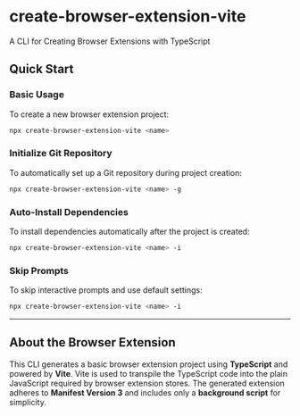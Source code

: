 # create-browser-extension-vite

A CLI for Creating Browser Extensions with TypeScript

## Quick Start

### Basic Usage

To create a new browser extension project:

```sh
npx create-browser-extension-vite <name>
```

### Initialize Git Repository

To automatically set up a Git repository during project creation:

```sh
npx create-browser-extension-vite <name> -g
```

### Auto-Install Dependencies

To install dependencies automatically after the project is created:

```sh
npx create-browser-extension-vite <name> -i
```

### Skip Prompts

To skip interactive prompts and use default settings:

```sh
npx create-browser-extension-vite <name> -i
```

---

## About the Browser Extension

This CLI generates a basic browser extension project using **TypeScript** and powered by **Vite**. Vite is used to transpile the TypeScript code into the plain JavaScript required by browser extension stores. The generated extension adheres to **Manifest Version 3** and includes only a **background script** for simplicity.
